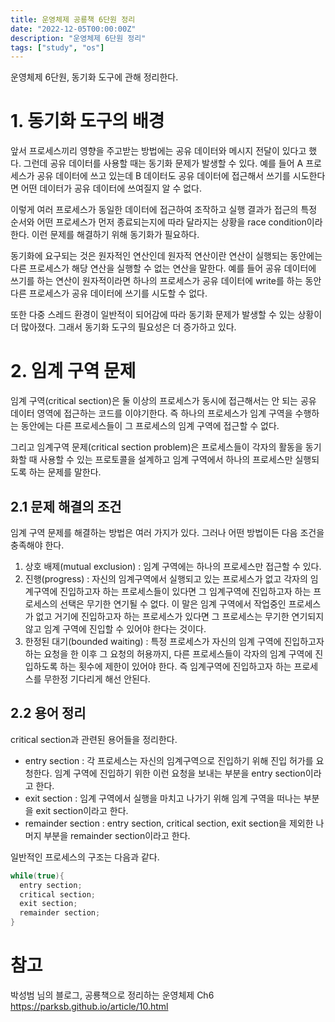```yaml
---
title: 운영체제 공룡책 6단원 정리
date: "2022-12-05T00:00:00Z"
description: "운영체제 6단원 정리"
tags: ["study", "os"]
---
```


운영체제 6단원, 동기화 도구에 관해 정리한다.

# 1. 동기화 도구의 배경

앞서 프로세스끼리 영향을 주고받는 방법에는 공유 데이터와 메시지 전달이 있다고 했다. 그런데 공유 데이터를 사용할 때는 동기화 문제가 발생할 수 있다. 예를 들어 A 프로세스가 공유 데이터에 쓰고 있는데 B 데이터도 공유 데이터에 접근해서 쓰기를 시도한다면 어떤 데이터가 공유 데이터에 쓰여질지 알 수 없다.

이렇게 여러 프로세스가 동일한 데이터에 접근하여 조작하고 실행 결과가 접근의 특정 순서와 어떤 프로세스가 먼저 종료되는지에 따라 달라지는 상황을 race condition이라 한다. 이런 문제를 해결하기 위해 동기화가 필요하다.

동기화에 요구되는 것은 원자적인 연산인데 원자적 연산이란 연산이 실행되는 동안에는 다른 프로세스가 해당 연산을 실행할 수 없는 연산을 말한다. 예를 들어 공유 데이터에 쓰기를 하는 연산이 원자적이라면 하나의 프로세스가 공유 데이터에 write를 하는 동안 다른 프로세스가 공유 데이터에 쓰기를 시도할 수 없다.

또한 다중 스레드 환경이 일반적이 되어감에 따라 동기화 문제가 발생할 수 있는 상황이 더 많아졌다. 그래서 동기화 도구의 필요성은 더 증가하고 있다.

# 2. 임계 구역 문제

임계 구역(critical section)은 둘 이상의 프로세스가 동시에 접근해서는 안 되는 공유 데이터 영역에 접근하는 코드를 이야기한다. 즉 하나의 프로세스가 임계 구역을 수행하는 동안에는 다른 프로세스들이 그 프로세스의 임계 구역에 접근할 수 없다.

그리고 임계구역 문제(critical section problem)은 프로세스들이 각자의 활동을 동기화할 때 사용할 수 있는 프로토콜을 설계하고 임계 구역에서 하나의 프로세스만 실행되도록 하는 문제를 말한다.

## 2.1 문제 해결의 조건

임계 구역 문제를 해결하는 방법은 여러 가지가 있다. 그러나 어떤 방법이든 다음 조건을 충족해야 한다.

1. 상호 배제(mutual exclusion) : 임계 구역에는 하나의 프로세스만 접근할 수 있다.
2. 진행(progress) : 자신의 임계구역에서 실행되고 있는 프로세스가 없고 각자의 임계구역에 진입하고자 하는 프로세스들이 있다면 그 임계구역에 진입하고자 하는 프로세스의 선택은 무기한 연기될 수 없다. 이 말은 임계 구역에서 작업중인 프로세스가 없고 거기에 진입하고자 하는 프로세스가 있다면 그 프로세스는 무기한 연기되지 않고 임계 구역에 진입할 수 있어야 한다는 것이다.
3. 한정된 대기(bounded waiting) : 특정 프로세스가 자신의 임계 구역에 진입하고자 하는 요청을 한 이후 그 요청의 허용까지, 다른 프로세스들이 각자의 임계 구역에 진입하도록 하는 횟수에 제한이 있어야 한다. 즉 임계구역에 진입하고자 하는 프로세스를 무한정 기다리게 해선 안된다.

## 2.2 용어 정리

critical section과 관련된 용어들을 정리한다.

- entry section : 각 프로세스는 자신의 임계구역으로 진입하기 위해 진입 허가를 요청한다. 임계 구역에 진입하기 위한 이런 요청을 보내는 부분을 entry section이라고 한다.
- exit section : 임계 구역에서 실행을 마치고 나가기 위해 임계 구역을 떠나는 부분을 exit section이라고 한다.
- remainder section : entry section, critical section, exit section을 제외한 나머지 부분을 remainder section이라고 한다.

일반적인 프로세스의 구조는 다음과 같다.

```c
while(true){
  entry section;
  critical section;
  exit section;
  remainder section;
}
```

# 참고

박성범 님의 블로그, 공룡책으로 정리하는 운영체제 Ch6 https://parksb.github.io/article/10.html
